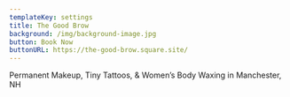 ```yaml
---
templateKey: settings
title: The Good Brow
background: /img/background-image.jpg
button: Book Now
buttonURL: https://the-good-brow.square.site/
---
```

Permanent Makeup, Tiny Tattoos, & Women’s Body Waxing  in Manchester, NH